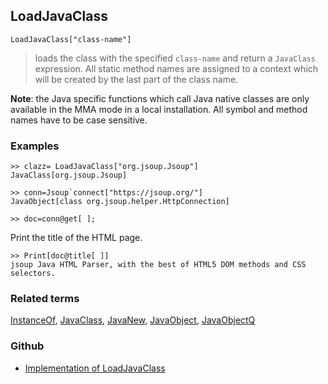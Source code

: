 ## LoadJavaClass

```
LoadJavaClass["class-name"]
```

> loads the class with the specified `class-name` and return a `JavaClass` expression. All static method names are assigned to a context which will be created by the last part of the class name. 

**Note**: the Java specific functions which call Java native classes are only available in the MMA mode in a local installation. All symbol and method names have to be case sensitive.

### Examples

```
>> clazz= LoadJavaClass["org.jsoup.Jsoup"]
JavaClass[org.jsoup.Jsoup]

>> conn=Jsoup`connect["https://jsoup.org/"]
JavaObject[class org.jsoup.helper.HttpConnection]

>> doc=conn@get[ ];
```

Print the title of the HTML page.

```
>> Print[doc@title[ ]] 
jsoup Java HTML Parser, with the best of HTML5 DOM methods and CSS selectors.
```

### Related terms 
[InstanceOf](InstanceOf.md), [JavaClass](JavaClass.md), [JavaNew](JavaNew.md), [JavaObject](JavaObject.md), [JavaObjectQ](JavaObjectQ.md)

### Github

* [Implementation of LoadJavaClass](https://github.com/axkr/symja_android_library/blob/master/symja_android_library/matheclipse-core/src/main/java/org/matheclipse/core/builtin/JavaFunctions.java#L441) 
